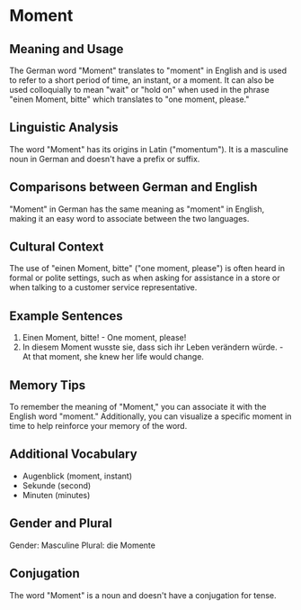 # Moment
## Meaning and Usage
The German word "Moment" translates to "moment" in English and is used to refer to a short period of time, an instant, or a moment. It can also be used colloquially to mean "wait" or "hold on" when used in the phrase "einen Moment, bitte" which translates to "one moment, please."

## Linguistic Analysis
The word "Moment" has its origins in Latin ("momentum"). It is a masculine noun in German and doesn't have a prefix or suffix. 

## Comparisons between German and English
"Moment" in German has the same meaning as "moment" in English, making it an easy word to associate between the two languages.

## Cultural Context
The use of "einen Moment, bitte" ("one moment, please") is often heard in formal or polite settings, such as when asking for assistance in a store or when talking to a customer service representative.

## Example Sentences
1. Einen Moment, bitte! - One moment, please!
2. In diesem Moment wusste sie, dass sich ihr Leben verändern würde. - At that moment, she knew her life would change.

## Memory Tips
To remember the meaning of "Moment," you can associate it with the English word "moment." Additionally, you can visualize a specific moment in time to help reinforce your memory of the word.

## Additional Vocabulary
- Augenblick (moment, instant)
- Sekunde (second)
- Minuten (minutes)

## Gender and Plural
Gender: Masculine
Plural: die Momente

## Conjugation
The word "Moment" is a noun and doesn't have a conjugation for tense.